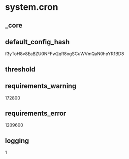 # system.cron

## _core

## default_config_hash
f3yToH8v8EaBZU0NFFw2qR8ogSCuWVmQaN0hpYR1BD8

## threshold

## requirements_warning
172800

## requirements_error
1209600

## logging
1
